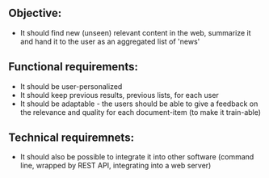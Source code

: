 ## Objective:
* It should find new (unseen) relevant content in the web, summarize it and hand it to the user as an aggregated list of 'news' 

## Functional requirements:
* It should be user-personalized
* It should keep previous results, previous lists, for each user
* It should be adaptable - the users should be able to give a feedback on the relevance and quality for each document-item (to make it train-able)

## Technical requiremnets:
* It should also be possible to integrate it into other software (command line, wrapped by REST API, integrating into a web server)